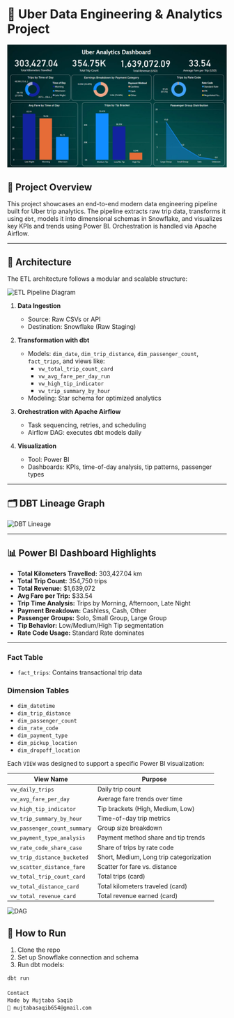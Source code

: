 # 🚖 Uber Data Engineering & Analytics Project

![Uber Dashboard](Dashboard.png)

## 📌 Project Overview

This project showcases an end-to-end modern data engineering pipeline built for Uber trip analytics. The pipeline extracts raw trip data, transforms it using `dbt`, models it into dimensional schemas in Snowflake, and visualizes key KPIs and trends using Power BI. Orchestration is handled via Apache Airflow.

---

## 🧱 Architecture

The ETL architecture follows a modular and scalable structure:

![ETL Pipeline Diagram](etl_pipeline_diagram.png)

1. **Data Ingestion**  
   - Source: Raw CSVs or API  
   - Destination: Snowflake (Raw Staging)

2. **Transformation with dbt**  
   - Models: `dim_date`, `dim_trip_distance`, `dim_passenger_count`, `fact_trips`, and views like:
     - `vw_total_trip_count_card`
     - `vw_avg_fare_per_day_run`
     - `vw_high_tip_indicator`
     - `vw_trip_summary_by_hour`
   - Modeling: Star schema for optimized analytics

3. **Orchestration with Apache Airflow**  
   - Task sequencing, retries, and scheduling
   - Airflow DAG: executes dbt models daily

4. **Visualization**  
   - Tool: Power BI
   - Dashboards: KPIs, time-of-day analysis, tip patterns, passenger types

---

## 🗂️ DBT Lineage Graph

![DBT Lineage](c8e21b62-96c1-4725-81ca-47ff56d0a6d3.png)

---

## 📊 Power BI Dashboard Highlights

- **Total Kilometers Travelled:** 303,427.04 km  
- **Total Trip Count:** 354,750 trips  
- **Total Revenue:** $1,639,072  
- **Avg Fare per Trip:** $33.54  
- **Trip Time Analysis:** Trips by Morning, Afternoon, Late Night  
- **Payment Breakdown:** Cashless, Cash, Other  
- **Passenger Groups:** Solo, Small Group, Large Group  
- **Tip Behavior:** Low/Medium/High Tip segmentation  
- **Rate Code Usage:** Standard Rate dominates

---
### Fact Table
- `fact_trips`: Contains transactional trip data

### Dimension Tables
- `dim_datetime`
- `dim_trip_distance`
- `dim_passenger_count`
- `dim_rate_code`
- `dim_payment_type`
- `dim_pickup_location`
- `dim_dropoff_location`

Each `VIEW` was designed to support a specific Power BI visualization:

| View Name                        | Purpose                                         |
|----------------------------------|-------------------------------------------------|
| `vw_daily_trips`                 | Daily trip count                               |
| `vw_avg_fare_per_day`           | Average fare trends over time                  |
| `vw_high_tip_indicator`         | Tip brackets (High, Medium, Low)               |
| `vw_trip_summary_by_hour`       | Time-of-day trip metrics                       |
| `vw_passenger_count_summary`    | Group size breakdown                           |
| `vw_payment_type_analysis`      | Payment method share and tip trends            |
| `vw_rate_code_share_case`       | Share of trips by rate code                    |
| `vw_trip_distance_bucketed`     | Short, Medium, Long trip categorization        |
| `vw_scatter_distance_fare`      | Scatter for fare vs. distance                  |
| `vw_total_trip_count_card`      | Total trips (card)                             |
| `vw_total_distance_card`        | Total kilometers traveled (card)               |
| `vw_total_revenue_card`         | Total revenue earned (card)                    |

![DAG](./assets/dbt_dag_view.png)

## 🚀 How to Run

1. Clone the repo
2. Set up Snowflake connection and schema
3. Run dbt models:

```bash
dbt run

Contact
Made by Mujtaba Saqib
📧 mujtabasaqib654@gmail.com


